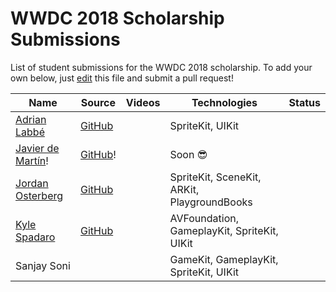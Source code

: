 # WWDC 2018 Scholarship Submissions

List of student submissions for the WWDC 2018 scholarship.
To add your own below, just [edit](https://github.com/wwdc/2018/edit/master/README.md) this file and submit a pull request! 

<!-- PLEASE READ! -->
<!-- Insert your name below in alphabetical order by first name. -->
<!-- Please only submit the playgrounds that you submitted for WWDC 2018. -->
<!-- Watch out for columns, you must have 6 pipes or else the gh-pages won't like it. -->
<!-- Please choose one of the following values for the status column: Submitted, Rejected or Accepted -->
<!-- Technologies column should contain 4 maximum -->

| Name | Source |    Videos    | Technologies | Status |
|------|--------|--------------|--------------|--------|
|[Adrian Labbé](https://github.com/ColdGrub1384/)|[GitHub](https://github.com/ColdGrub1384/WWDC18)| | SpriteKit, UIKit | |
|[Javier de Martín](https://twitter.com/javierdemartin)! | [GitHub](https://github.com/javierdemartin)! | | Soon 😎 | | 
| [Jordan Osterberg](https://github.com/JordanOserberg/) | [GitHub](https://github.com/JordanOserberg/WWDC) | | SpriteKit, SceneKit, ARKit, PlaygroundBooks ||
|[Kyle Spadaro](https://twitter.com/kylespadaro)|[GitHub](https://github.com/kylespadaro2/WWDC/tree/master/2018) | |AVFoundation, GameplayKit, SpriteKit, UIKit| | 
|Sanjay Soni | | |GameKit, GameplayKit, SpriteKit, UIKit| | 
